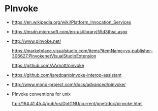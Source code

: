 # PInvoke


*   https://en.wikipedia.org/wiki/Platform_Invocation_Services

*   https://msdn.microsoft.com/en-us/library/55d3thsc.aspx

*   http://www.pinvoke.net/

    https://marketplace.visualstudio.com/items?itemName=vs-publisher-306627.PInvokenetVisualStudioExtension

    https://github.com/AArnott/pinvoke

*   https://github.com/jaredpar/pinvoke-interop-assistant

*   http://www.mono-project.com/docs/advanced/pinvoke/

*   PInvoke conventions for unix

    ftp://164.41.45.4/pub/os/DotGNU/current/pnet/doc/pinvoke.html

